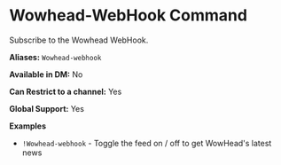 # Wowhead-WebHook Command

Subscribe to the Wowhead WebHook.

**Aliases:** `Wowhead-webhook`

**Available in DM:** No

**Can Restrict to a channel:** Yes

**Global Support:** Yes

**Examples**

* `!Wowhead-webhook` - Toggle the feed on / off to get WowHead's latest news